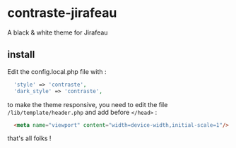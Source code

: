 # contraste-jirafeau

 A black & white theme for Jirafeau

## install

Edit the config.local.php file with : 

```php
  'style' => 'contraste',
  'dark_style' => 'contraste',
```

to make the theme responsive, you need to edit the file `/lib/template/header.php` and add before `</head>` :

```html
  <meta name="viewport" content="width=device-width,initial-scale=1"/>
```

that's all folks !
